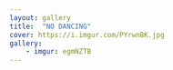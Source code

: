 ```yaml
---
layout: gallery
title:  "NO DANCING"
cover: https://i.imgur.com/PYrwnBK.jpg
gallery:
    - imgur: egmNZTB
---
```

